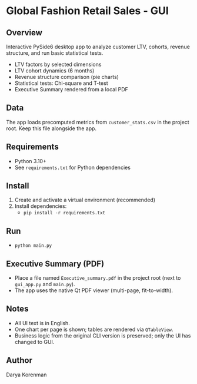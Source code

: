# Global Fashion Retail Sales - GUI

## Overview
Interactive PySide6 desktop app to analyze customer LTV, cohorts, revenue structure, and run basic statistical tests.

- LTV factors by selected dimensions
- LTV cohort dynamics (6 months)
- Revenue structure comparison (pie charts)
- Statistical tests: Chi-square and T-test
- Executive Summary rendered from a local PDF

## Data
The app loads precomputed metrics from `customer_stats.csv` in the project root. Keep this file alongside the app.

## Requirements
- Python 3.10+
- See `requirements.txt` for Python dependencies

## Install
1. Create and activate a virtual environment (recommended)
2. Install dependencies:
   - `pip install -r requirements.txt`

## Run
- `python main.py`

## Executive Summary (PDF)
- Place a file named `Executive_summary.pdf` in the project root (next to `gui_app.py` and `main.py`).
- The app uses the native Qt PDF viewer (multi-page, fit-to-width).

## Notes
- All UI text is in English.
- One chart per page is shown; tables are rendered via `QTableView`.
- Business logic from the original CLI version is preserved; only the UI has changed to GUI.

## Author
Darya Korenman
